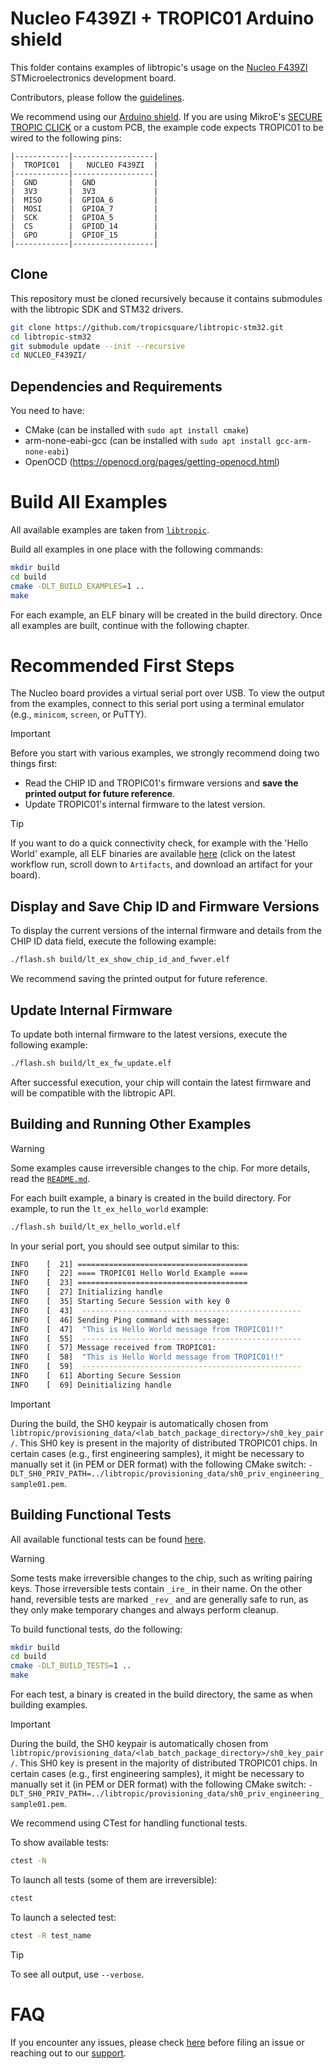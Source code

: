 # Nucleo F439ZI + TROPIC01 Arduino shield
This folder contains examples of libtropic's usage on the [Nucleo F439ZI](https://os.mbed.com/platforms/ST-Nucleo-F439ZI/) STMicroelectronics development board.

Contributors, please follow the [guidelines](https://github.com/tropicsquare/libtropic-stm32/blob/master/CONTRIBUTING.md).

We recommend using our [Arduino shield](https://www.github.com/tropicsquare/tropic01-arduino-shield-hw). If you are using MikroE's [SECURE TROPIC CLICK](https://www.mikroe.com/secure-tropic-click) or a custom PCB, the example code expects TROPIC01 to be wired to the following pins:
```
|------------|------------------|
|  TROPIC01  |   NUCLEO F439ZI  |
|------------|------------------|
|  GND       |  GND             |
|  3V3       |  3V3             |
|  MISO      |  GPIOA_6         |
|  MOSI      |  GPIOA_7         |
|  SCK       |  GPIOA_5         |
|  CS        |  GPIOD_14        |
|  GPO       |  GPIOF_15        |
|------------|------------------|
```

## Clone

This repository must be cloned recursively because it contains submodules with the libtropic SDK and STM32 drivers.

```bash
git clone https://github.com/tropicsquare/libtropic-stm32.git
cd libtropic-stm32
git submodule update --init --recursive
cd NUCLEO_F439ZI/
```

## Dependencies and Requirements

You need to have:
* CMake (can be installed with `sudo apt install cmake`)
* arm-none-eabi-gcc (can be installed with `sudo apt install gcc-arm-none-eabi`)
* OpenOCD (https://openocd.org/pages/getting-openocd.html)

# Build All Examples

All available examples are taken from [`libtropic`](https://github.com/tropicsquare/libtropic/tree/master/examples).

Build all examples in one place with the following commands:

```bash
mkdir build
cd build
cmake -DLT_BUILD_EXAMPLES=1 ..
make
```
For each example, an ELF binary will be created in the build directory. Once all examples are built, continue with the following chapter.

# Recommended First Steps

The Nucleo board provides a virtual serial port over USB. To view the output from the examples, connect to this serial port using a terminal emulator (e.g., `minicom`, `screen`, or PuTTY).

 > [!IMPORTANT]
 > Before you start with various examples, we strongly recommend doing two things first:
 > * Read the CHIP ID and TROPIC01's firmware versions and **save the printed output for future reference**.
 > * Update TROPIC01's internal firmware to the latest version.

 > [!TIP]
 > If you want to do a quick connectivity check, for example with the 'Hello World' example, all ELF binaries are available [here](https://github.com/tropicsquare/libtropic-stm32/actions/workflows/build_and_upload_examples.yml) (click on the latest workflow run, scroll down to `Artifacts`, and download an artifact for your board).

## Display and Save Chip ID and Firmware Versions
To display the current versions of the internal firmware and details from the CHIP ID data field, execute the following example:
```bash
./flash.sh build/lt_ex_show_chip_id_and_fwver.elf
```

We recommend saving the printed output for future reference.

## Update Internal Firmware

To update both internal firmware to the latest versions, execute the following example:
```bash
./flash.sh build/lt_ex_fw_update.elf
```

After successful execution, your chip will contain the latest firmware and will be compatible with the libtropic API.

## Building and Running Other Examples

> [!WARNING]
> Some examples cause irreversible changes to the chip. For more details, read the [`README.md`](https://github.com/tropicsquare/libtropic/tree/master/examples/).

For each built example, a binary is created in the build directory. For example, to run the `lt_ex_hello_world` example:
```bash
./flash.sh build/lt_ex_hello_world.elf
```
In your serial port, you should see output similar to this:
```bash
INFO    [  21] ======================================
INFO    [  22] ==== TROPIC01 Hello World Example ====
INFO    [  23] ======================================
INFO    [  27] Initializing handle
INFO    [  35] Starting Secure Session with key 0
INFO    [  43] 	-------------------------------------------------
INFO    [  46] Sending Ping command with message:
INFO    [  47] 	"This is Hello World message from TROPIC01!!"
INFO    [  55] 	-------------------------------------------------
INFO    [  57] Message received from TROPIC01:
INFO    [  58] 	"This is Hello World message from TROPIC01!!"
INFO    [  59] 	-------------------------------------------------
INFO    [  61] Aborting Secure Session
INFO    [  69] Deinitializing handle
```

> [!IMPORTANT]
> During the build, the SH0 keypair is automatically chosen from `libtropic/provisioning_data/<lab_batch_package_directory>/sh0_key_pair/`. This SH0 key is present in the majority of distributed TROPIC01 chips. In certain cases (e.g., first engineering samples), it might be necessary to manually set it (in PEM or DER format) with the following CMake switch: `-DLT_SH0_PRIV_PATH=../libtropic/provisioning_data/sh0_priv_engineering_sample01.pem`.

## Building Functional Tests

All available functional tests can be found [here](https://github.com/tropicsquare/libtropic/tree/master/tests/functional/).

> [!WARNING]
> Some tests make irreversible changes to the chip, such as writing pairing keys. Those irreversible
> tests contain `_ire_` in their name. On the other hand, reversible tests are marked `_rev_`
> and are generally safe to run, as they only make temporary changes and always perform cleanup.

To build functional tests, do the following:
```bash
mkdir build
cd build
cmake -DLT_BUILD_TESTS=1 ..
make
```

For each test, a binary is created in the build directory, the same as when building examples.

> [!IMPORTANT]
> During the build, the SH0 keypair is automatically chosen from `libtropic/provisioning_data/<lab_batch_package_directory>/sh0_key_pair/`. This SH0 key is present in the majority of distributed TROPIC01 chips. In certain cases (e.g., first engineering samples), it might be necessary to manually set it (in PEM or DER format) with the following CMake switch: `-DLT_SH0_PRIV_PATH=../libtropic/provisioning_data/sh0_priv_engineering_sample01.pem`.

We recommend using CTest for handling functional tests.

To show available tests:
```bash
ctest -N
```

To launch all tests (some of them are irreversible):
```bash
ctest
```

To launch a selected test:
```bash
ctest -R test_name
```

> [!TIP]
> To see all output, use `--verbose`.

# FAQ

If you encounter any issues, please check [here](./../FAQ.md) before filing an issue or reaching out to our [support](https://support.desk.tropicsquare.com/).
